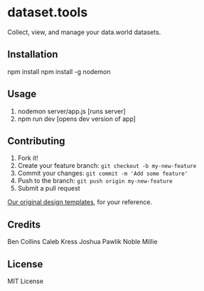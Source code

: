 # dataset.tools
Collect, view, and manage your data.world datasets.

## Installation
npm install
npm install -g nodemon

## Usage
1. nodemon server/app.js [runs server]
2. npm run dev [opens dev version of app]

## Contributing
1. Fork it!
2. Create your feature branch: `git checkout -b my-new-feature`
3. Commit your changes: `git commit -m 'Add some feature'`
4. Push to the branch: `git push origin my-new-feature`
5. Submit a pull request

[Our original design templates](https://github.com/user/repo/blob/branch/other_file.md), for your reference.

## Credits
Ben Collins
Caleb Kress
Joshua Pawlik
Noble Millie

## License
MIT License

